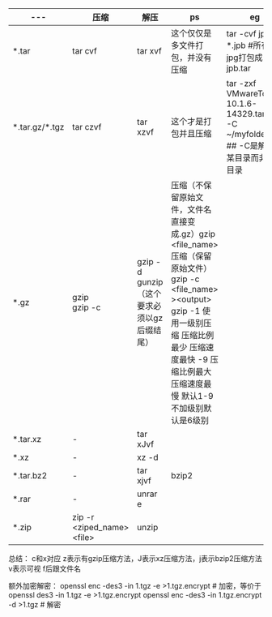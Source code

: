|---|压缩|解压|ps|eg|
|---|---|---|---|---|
|*.tar|tar cvf|tar xvf|这个仅仅是多文件打包，并没有压缩|tar -cvf jpg.tar *.jpb #所有的jpg打包成jpb.tar|
|\*.tar.gz/\*.tgz|tar czvf|tar xzvf|这个才是打包并且压缩|tar -zxf VMwareTools-10.1.6-14329.tar.gz -C ~/myfolder/ ## -C是解压到某目录而非当前目录|
|*.gz|gzip<br>gzip -c|gzip -d<br>gunzip（这个要求必须以gz后缀结尾）|压缩（不保留原始文件，文件名直接变成.gz）gzip \<file_name><br>压缩（保留原始文件）gzip -c \<file_name> >\<output><br>gzip -1 使用一级别压缩 压缩比例最少 压缩速度最快 -9 压缩比例最大 压缩速度最慢 默认1-9 不加级别默认是6级别|
|*.tar.xz|-|tar xJvf|
|*.xz|-|xz -d|
|*.tar.bz2|-|tar xjvf|bzip2|
|*.rar|-|unrar e|
|*.zip|zip -r \<ziped_name> \<file>|unzip|

总结：
c和x对应
z表示有gzip压缩方法，J表示xz压缩方法，j表示bzip2压缩方法
v表示可视
f后跟文件名

额外加密解密：
openssl enc -des3 -in 1.tgz -e >1.tgz.encrypt # 加密，等价于openssl des3 -in 1.tgz -e >1.tgz.encrypt
openssl enc -des3 -in 1.tgz.encrypt -d >1.tgz # 解密
